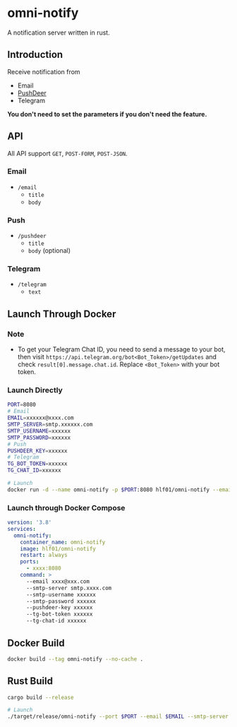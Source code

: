 # omni-notify
A notification server written in rust.

## Introduction
Receive notification from
- Email
- [PushDeer](https://github.com/easychen/pushdeer)
- Telegram

**You don't need to set the parameters if you don't need the feature.**

## API
All API support `GET`, `POST-FORM`, `POST-JSON`.

### Email
- `/email`
    - `title`
    - `body`

### Push
- `/pushdeer`
    - `title`
    - `body` (optional)

### Telegram
- `/telegram`
    - `text`

## Launch Through Docker
### Note
- To get your Telegram Chat ID, you need to send a message to your bot, then visit `https://api.telegram.org/bot<Bot_Token>/getUpdates` and check `result[0].message.chat.id`. Replace `<Bot_Token>` with your bot token.

### Launch Directly
```sh
PORT=8080
# Email
EMAIL=xxxxxx@xxxx.com
SMTP_SERVER=smtp.xxxxxx.com
SMTP_USERNAME=xxxxxx
SMTP_PASSWORD=xxxxxx
# Push
PUSHDEER_KEY=xxxxxx
# Telegram
TG_BOT_TOKEN=xxxxxx
TG_CHAT_ID=xxxxxx

# Launch
docker run -d --name omni-notify -p $PORT:8080 hlf01/omni-notify --email $EMAIL --smtp-server $SMTP_SERVER --smtp-username $SMTP_USERNAME --smtp-password $SMTP_PASSWORD --pushdeer-key $PUSHDEER_KEY --tg-bot-token $TG_BOT_TOKEN --tg-chat-id $TG_CHAT_ID
```

### Launch through Docker Compose
```yml
version: '3.8'
services:
  omni-notify:
    container_name: omni-notify
    image: hlf01/omni-notify
    restart: always
    ports:
      - xxxx:8080
    command: >
      --email xxxx@xxx.com
      --smtp-server smtp.xxxx.com
      --smtp-username xxxxxx
      --smtp-password xxxxxx
      --pushdeer-key xxxxxx
      --tg-bot-token xxxxxx
      --tg-chat-id xxxxxx
```

## Docker Build
```sh
docker build --tag omni-notify --no-cache .
```

## Rust Build
```sh
cargo build --release

# Launch
./target/release/omni-notify --port $PORT --email $EMAIL --smtp-server $SMTP_SERVER --smtp-username $SMTP_USERNAME --smtp-password $SMTP_PASSWORD --pushdeer-key $PUSHDEER_KEY --tg-bot-token $TG_BOT_TOKEN --tg-chat-id $TG_CHAT_ID
```
